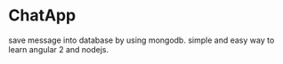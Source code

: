 # ChatApp

save message into database by using mongodb. simple and easy way to learn angular 2 and nodejs.


